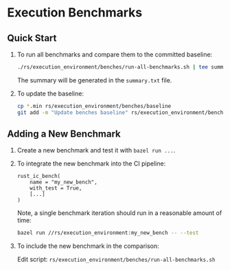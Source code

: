 Execution Benchmarks
====================

Quick Start
-----------

1. To run all benchmarks and compare them to the committed baseline:

    ```sh
    ./rs/execution_environment/benches/run-all-benchmarks.sh | tee summary.txt
    ```

    The summary will be generated in the `summary.txt` file.

2. To update the baseline:

    ```sh
    cp *.min rs/execution_environment/benches/baseline
    git add -m "Update benches baseline" rs/execution_environment/benches/baseline/*
    ```

Adding a New Benchmark
----------------------

1. Create a new benchmark and test it with `bazel run ...`.

2. To integrate the new benchmark into the CI pipeline:

    ```Starlark
    rust_ic_bench(
        name = "my_new_bench",
        with_test = True,
        [...]
    )
    ```

    Note, a single benchmark iteration should run in a reasonable amount of time:

    ```sh
    bazel run //rs/execution_environment:my_new_bench -- --test
    ```

3. To include the new benchmark in the comparison:

   Edit script: `rs/execution_environment/benches/run-all-benchmarks.sh`
